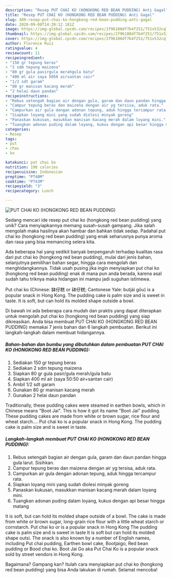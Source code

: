 ```yaml
---
description: "Resep PUT CHAI KO (HONGKONG RED BEAN PUDDING) Anti Gagal"
title: "Resep PUT CHAI KO (HONGKONG RED BEAN PUDDING) Anti Gagal"
slug: 489-resep-put-chai-ko-hongkong-red-bean-pudding-anti-gagal
date: 2020-09-08T14:20:12.181Z
image: https://img-global.cpcdn.com/recipes/2f96180df7b4f251/751x532cq70/put-chai-ko-hongkong-red-bean-pudding-foto-resep-utama.jpg
thumbnail: https://img-global.cpcdn.com/recipes/2f96180df7b4f251/751x532cq70/put-chai-ko-hongkong-red-bean-pudding-foto-resep-utama.jpg
cover: https://img-global.cpcdn.com/recipes/2f96180df7b4f251/751x532cq70/put-chai-ko-hongkong-red-bean-pudding-foto-resep-utama.jpg
author: Florence Ruiz
ratingvalue: 4
reviewcount: 11
recipeingredient:
- "150 gr tepung beras"
- "2 sdm tepung maizena"
- "80 gr gula pasirgula merahgula batu"
- "400 ml air saya 5050 airsantan cair"
- "1/2 sdt garam"
- "80 gr manisan kacang merah"
- "2 helai daun pandan"
recipeinstructions:
- "Rebus setengah bagian air dengan gula, garam dan daun pandan hingga gula larut. Sisihkan."
- "Campur tepung beras dan maizena dengan air yg tersisa, aduk rata."
- "Campurkan air gula dengan adonan tepung, aduk hingga tercampur rata."
- "Siapkan loyang mini yang sudah diolesi minyak goreng"
- "Panaskan kukusan, masukkan manisan kacang merah dalam loyang mini."
- "Tuangkan adonan puding dalam loyang, kukus dengan api besar hingga matang"
categories:
- Resep
tags:
- put
- chai
- ko

katakunci: put chai ko 
nutrition: 198 calories
recipecuisine: Indonesian
preptime: "PT40M"
cooktime: "PT43M"
recipeyield: "3"
recipecategory: Lunch

---
```



![PUT CHAI KO (HONGKONG RED BEAN PUDDING)](https://img-global.cpcdn.com/recipes/2f96180df7b4f251/751x532cq70/put-chai-ko-hongkong-red-bean-pudding-foto-resep-utama.jpg)

Sedang mencari ide resep put chai ko (hongkong red bean pudding) yang unik? Cara menyiapkannya memang susah-susah gampang. Jika salah mengolah maka hasilnya akan hambar dan bahkan tidak sedap. Padahal put chai ko (hongkong red bean pudding) yang enak seharusnya punya aroma dan rasa yang bisa memancing selera kita.

Ada beberapa hal yang sedikit banyak berpengaruh terhadap kualitas rasa dari put chai ko (hongkong red bean pudding), mulai dari jenis bahan, selanjutnya pemilihan bahan segar, hingga cara mengolah dan menghidangkannya. Tidak usah pusing jika ingin menyiapkan put chai ko (hongkong red bean pudding) enak di mana pun anda berada, karena asal sudah tahu triknya maka hidangan ini mampu jadi suguhan istimewa.

Put chai ko (Chinese: 缽仔糕 or 砵仔糕; Cantonese Yale: butjái gōu) is a popular snack in Hong Kong. The pudding cake is palm size and is sweet in taste. It is soft, but can hold its molded shape outside a bowl.


Di bawah ini ada beberapa cara mudah dan praktis yang dapat diterapkan untuk mengolah put chai ko (hongkong red bean pudding) yang siap dikreasikan. Anda bisa membuat PUT CHAI KO (HONGKONG RED BEAN PUDDING) memakai 7 jenis bahan dan 6 langkah pembuatan. Berikut ini langkah-langkah dalam membuat hidangannya.

<!--inarticleads1-->

##### Bahan-bahan dan bumbu yang dibutuhkan dalam pembuatan PUT CHAI KO (HONGKONG RED BEAN PUDDING):

1. Sediakan 150 gr tepung beras
1. Sediakan 2 sdm tepung maizena
1. Siapkan 80 gr gula pasir/gula merah/gula batu
1. Siapkan 400 ml air (saya 50:50 air+santan cair)
1. Ambil 1/2 sdt garam
1. Gunakan 80 gr manisan kacang merah
1. Gunakan 2 helai daun pandan


Traditionally, these pudding cakes were steamed in earthen bowls, which in Chinese means &#34;Boot Jai&#34;. This is how it got its name &#34;Boot Jai&#34; pudding. These pudding cakes are made from white or brown sugar, rice flour and wheat starch.… Put chai ko is a popular snack in Hong Kong. The pudding cake is palm size and is sweet in taste. 

<!--inarticleads2-->

##### Langkah-langkah membuat PUT CHAI KO (HONGKONG RED BEAN PUDDING):

1. Rebus setengah bagian air dengan gula, garam dan daun pandan hingga gula larut. Sisihkan.
1. Campur tepung beras dan maizena dengan air yg tersisa, aduk rata.
1. Campurkan air gula dengan adonan tepung, aduk hingga tercampur rata.
1. Siapkan loyang mini yang sudah diolesi minyak goreng
1. Panaskan kukusan, masukkan manisan kacang merah dalam loyang mini.
1. Tuangkan adonan puding dalam loyang, kukus dengan api besar hingga matang


It is soft, but can hold its molded shape outside of a bowl. The cake is made from white or brown sugar, long-grain rice flour with a little wheat starch or cornstarch. Put chai ko or is a popular snack in Hong Kong The pudding cake is palm size and is sweet in taste It is soft but can hold its molded shape outsi. The snack is also known by a number of English names, including Put chai pudding, Earthen bowl cake, Bootjaigo, Red bean pudding or Bood chai ko. Boot Jai Go aka Put Chai Ko is a popular snack sold by street vendors in Hong Kong. 

Bagaimana? Gampang kan? Itulah cara menyiapkan put chai ko (hongkong red bean pudding) yang bisa Anda lakukan di rumah. Selamat mencoba!
